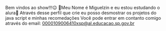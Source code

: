 Bem vindos ao show!!!😉
🤫Meu Nome é Miguelzin e eu estou estudando o alura🤞
Através desse perfil que crie eu posso desmostrar os projetos do java script e minhas recomedações
Você pode entrar em contanto comigo através do email:
0000109006410xsp@al.educacao.sp.gov.br
